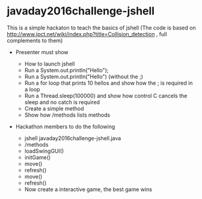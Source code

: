 # javaday2016challenge-jshell

This is a simple hackaton to teach the basics of jshell
(The code is based on http://www.jpct.net/wiki/index.php?title=Collision_detection , full complements to them)

* Presenter must show
  * How to launch jshell
  * Run a System.out.println("Hello");
  * Run a System.out.println("Hello") (without the ;)
  * Run a for loop that prints 10 hellos and show how the ; is required in a loop
  * Run a Thread.sleep(100000) and show how control C cancels the sleep and no catch is required
  * Create a simple method
  * Show how /methods lists methods

* Hackathon members to do the following
  * jshell javaday2016challenge-jshell.java
  * /methods
  * loadSwingGUI()
  * initGame()
  * move()
  * refresh()
  * move()
  * refresh()
  * Now create a interactive game, the best game wins
